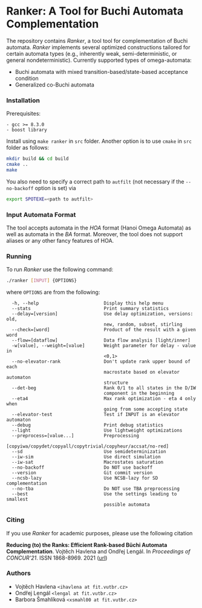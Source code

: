 # Ranker: A Tool for Buchi Automata Complementation

The repository contains _Ranker_, a tool tool for complementation of Buchi
automata. _Ranker_ implements several optimized constructions tailored for
certain automata types (e.g., inherently weak, semi-deterministic, or general
nondeterministic). Currently supported types of omega-automata:
- Buchi automata with mixed transition-based/state-based acceptance condition
- Generalized co-Buchi automata

### Installation

Prerequisites:
```
- gcc >= 8.3.0
- boost library
```

Install using `make ranker` in `src` folder. Another option is to use `cmake`
in `src` folder as follows:
```sh
mkdir build && cd build
cmake ..
make
```
You also need to specify a correct
path to `autfilt` (not necessary if the `--no-backoff` option is set) via
```sh
export SPOTEXE=<path to autfilt>
```

### Input Automata Format

The tool accepts automata in the *HOA* format (Hanoi Omega Automata) as well as automata in the *BA* format.
Moreover, the tool does not support aliases or any other fancy features of HOA.

### Running

To run _Ranker_ use the following command:
```sh
./ranker [INPUT] {OPTIONS}
```
where `OPTIONS` are from the following:
```
  -h, --help                        Display this help menu
  --stats                           Print summary statistics
  --delay=[version]                 Use delay optimization, versions: old,
                                    new, random, subset, stirling
  --check=[word]                    Product of the result with a given word
  --flow=[dataflow]                 Data flow analysis [light/inner]
  -w[value], --weight=[value]       Weight parameter for delay - value in
                                    <0,1>
  --no-elevator-rank                Don't update rank upper bound of each
                                    macrostate based on elevator automaton
                                    structure
  --det-beg                         Rank 0/1 to all states in the D/IW
                                    component in the beginning
  --eta4                            Max rank optimization - eta 4 only when
                                    going from some accepting state
  --elevator-test                   Test if INPUT is an elevator automaton
  --debug                           Print debug statistics
  --light                           Use lightweight optimizations
  --preprocess=[value...]           Preprocessing
                                    [copyiwa/copydet/copyall/copytrivial/copyheur/accsat/no-red]
  --sd                              Use semideterminization
  --iw-sim                          Use direct simulation
  --iw-sat                          Macrostates saturation
  --no-backoff                      Do NOT use backoff
  --version                         Git commit version
  --ncsb-lazy                       Use NCSB-lazy for SD complementation
  --no-tba                          Do NOT use TBA preprocessing
  --best                            Use the settings leading to smallest
                                    possible automata
```

### Citing

If you use _Ranker_ for academic purposes, please use the following citation

**Reducing (to) the Ranks: Efficient Rank-based Büchi Automata Complementation**. Vojtěch Havlena and Ondřej Lengál. In
*Proceedings of CONCUR'21*. ISSN 1868-8969. 2021
([url](https://drops.dagstuhl.de/opus/volltexte/2021/14379/))

### Authors

- Vojtěch Havlena `<ihavlena at fit.vutbr.cz>`
- Ondřej Lengál `<lengal at fit.vutbr.cz>`
- Barbora Šmahlíková `<xsmahl00 at fit.vutbr.cz>`
